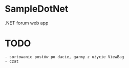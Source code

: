 # SampleDotNet
.NET forum web app
# TODO
	- sortowanie postów po dacie, garmy z użycie ViewBag
	- czat
